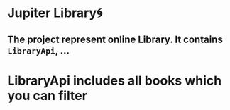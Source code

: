 # Jupiter Library:cyclone:
## The project represent online Library. It contains `LibraryApi`, ...


# LibraryApi includes all books which you can filter
